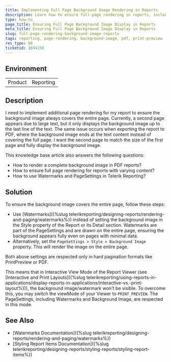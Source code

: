 ```yaml
---
title: Implementing Full Page Background Image Rendering in Reports
description: Learn how to ensure full-page rendering in reports, including complete background images, regardless of content size.
type: how-to
page_title: Ensuring Full Page Background Image Display in Reports
meta_title: Ensuring Full Page Background Image Display in Reports
slug: full-page-rendering-background-image-reports
tags: reporting, page-rendering, background-image, pdf, print-preview
res_type: kb
ticketid: 1694156
---
```


## Environment

<table>
<tbody>
<tr>
<td> Product </td>
<td> Reporting </td>
</tr>
</tbody>
</table>

## Description

I need to implement additional page rendering for my report to ensure the background image always covers the entire page. Currently, a second page appears due to large text, but it only displays the background image up to the last line of the text. The same issue occurs when exporting the report to PDF, where the background image ends at the text content instead of covering the full page. I want the second page to match the size of the first page and fully display the background image.

This knowledge base article also answers the following questions:
- How to render a complete background image in PDF reports?
- How to ensure full page rendering for reports with varying content?
- How to use Watermarks and PageSettings in Telerik Reporting?

## Solution

To ensure the background image covers the entire page, follow these steps:

* Use [Watermarks]({%slug telerikreporting/designing-reports/rendering-and-paging/watermarks%}) instead of setting the background image in the Style property of the Report or its Detail section. Watermarks are part of the PageSettings and are drawn on the entire page, ensuring the background appears fully even on pages with minimal data.
* Alternatively, set the `PageSettings > Style > Background Image` property. This will render the image on the entire page.

Both above settings are respected only in hard pagination formats like PrintPreview or PDF.

This means that in Interactive View Mode of the Report Viewer (see [Interactive and Print Layouts]({%slug telerikreporting/using-reports-in-applications/display-reports-in-applications/interactive-vs.-print-layout%})), the background image/watermark won't be visible. To overcome this, you may switch the viewMode of your Viewer to `PRINT_PREVIEW`. The PageSettings, including Watermarks and Background Image, are respected in this mode.

## See Also

* [Watermarks Documentation]({%slug telerikreporting/designing-reports/rendering-and-paging/watermarks%})
* [Styling Report Items Documentation]({%slug telerikreporting/designing-reports/styling-reports/styling-report-items%})
